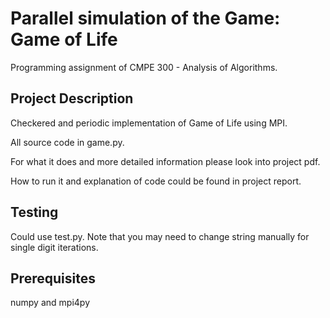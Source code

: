 # Parallel simulation of the Game: Game of Life

Programming assignment of CMPE 300 - Analysis of Algorithms.

## Project Description

Checkered and periodic implementation of Game of Life using MPI.

All source code in game.py.

For what it does and more detailed information please look into project pdf.

How to run it and explanation of code could be found in project report.

## Testing

Could use test.py. Note that you may need to change string manually for single digit iterations.

## Prerequisites

numpy and mpi4py